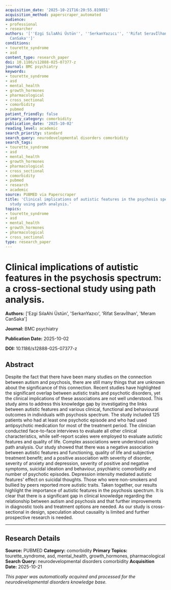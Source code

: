 ```yaml
---
acquisition_date: '2025-10-21T16:20:55.819851'
acquisition_method: paperscraper_automated
audience:
- professional
- researcher
authors: '[''Ezgi SılaAhi Üstün'', ''SerkanYazıcı'', ''Rifat Seravİlhan'', ''Meram
  CanSaka'']'
conditions:
- tourette_syndrome
- asd
content_type: research_paper
doi: 10.1186/s12888-025-07377-z
journal: BMC psychiatry
keywords:
- tourette_syndrome
- asd
- mental_health
- growth_hormones
- pharmacological
- cross_sectional
- comorbidity
- pubmed
patient_friendly: false
primary_category: comorbidity
publication_date: '2025-10-02'
reading_level: academic
search_priority: standard
search_query: neurodevelopmental disorders comorbidity
search_tags:
- tourette_syndrome
- asd
- mental_health
- growth_hormones
- pharmacological
- cross_sectional
- comorbidity
- pubmed
- research
- academic
source: PUBMED via Paperscraper
title: 'Clinical implications of autistic features in the psychosis spectrum: a cross-sectional
  study using path analysis.'
topics:
- tourette_syndrome
- asd
- mental_health
- growth_hormones
- pharmacological
- cross_sectional
type: research_paper
---
```


# Clinical implications of autistic features in the psychosis spectrum: a cross-sectional study using path analysis.

**Authors:** ['Ezgi SılaAhi Üstün', 'SerkanYazıcı', 'Rifat Seravİlhan', 'Meram CanSaka']

**Journal:** BMC psychiatry

**Publication Date:** 2025-10-02

**DOI:** 10.1186/s12888-025-07377-z

## Abstract

Despite the fact that there have been many studies on the connection between autism and psychosis, there are still many things that are unknown about the significance of this connection. Recent studies have highlighted the significant overlap between autistic traits and psychotic disorders, yet the clinical implications of these associations are not well understood. This study aims to address this knowledge gap by investigating the links between autistic features and various clinical, functional and behavioural outcomes in individuals with psychosis spectrum. The study included 125 patients who had at least one psychotic episode and who had used antipsychotic medication for most of the treatment period. The clinician conducted face-to-face interviews to evaluate all other clinical characteristics, while self-report scales were employed to evaluate autistic features and quality of life. Complex associations were understood using path analysis. Our study showed that there was a negative association between autistic features and functioning, quality of life and subjective treatment benefit; and a positive association with severity of disorder, severity of anxiety and depression, severity of positive and negative symptoms, suicidal ideation and behaviour, psychiatric comorbidity and number of psychotic episodes. Depression intensity mediated autistic features' effect on suicidal thoughts. Those who were non-smokers and bullied by peers reported more autistic traits. Taken together, our results highlight the importance of autistic features in the psychosis spectrum. It is clear that there is a significant gap in clinical knowledge regarding the relationship between autism and psychosis and that further improvements in diagnostic tools and treatment options are needed. As our study is cross-sectional in design, speculation about causality is limited and further prospective research is needed.

---

## Research Details

**Source:** PUBMED
**Category:** comorbidity
**Primary Topics:** tourette_syndrome, asd, mental_health, growth_hormones, pharmacological
**Search Query:** neurodevelopmental disorders comorbidity
**Acquisition Date:** 2025-10-21

*This paper was automatically acquired and processed for the neurodevelopmental disorders knowledge base.*
